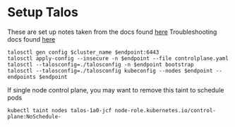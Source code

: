 # Setup Talos

These are set up notes taken from the docs found [here](https://www.talos.dev/v1.7/introduction/getting-started/)
Troubleshooting docs found [here](https://www.talos.dev/v1.7/introduction/troubleshooting/)

```
talosctl gen config $cluster_name $endpoint:6443
talosctl apply-config --insecure -n $endpoint --file controlplane.yaml
talosctl --talosconfig=./talosconfig -n $endpoint bootstrap
talosctl --talosconfig=./talosconfig kubeconfig --nodes $endpoint --endpoints $endpoint
```

If single node control plane, you may want to remove this taint to schedule pods
```
kubectl taint nodes talos-1a0-jcf node-role.kubernetes.io/control-plane:NoSchedule-
```
